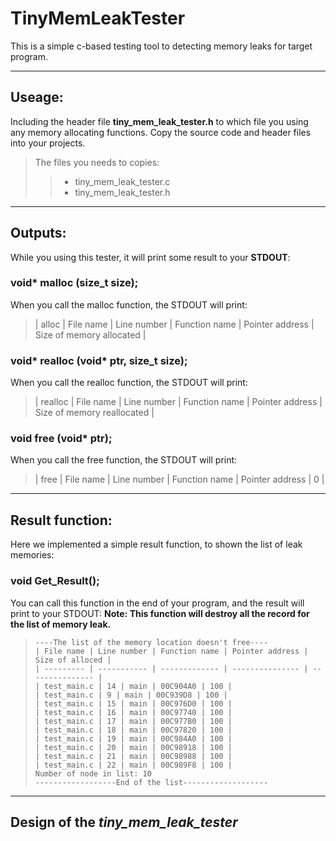# TinyMemLeakTester

This is a simple c-based testing tool to detecting memory leaks for target program.

---
## Useage:

Including the header file **tiny_mem_leak_tester.h** to which file you using any memory allocating functions.
Copy the source code and header files into your projects.

> The files you needs to copies:
>> * tiny_mem_leak_tester.c
>> * tiny_mem_leak_tester.h

---
## Outputs:

While you using this tester, it will print some result to your **STDOUT**:

### void* malloc (size_t size);

When you call the malloc function, the STDOUT will print:

> | alloc   | File name | Line number | Function name | Pointer address | Size of memory allocated |

### void* realloc (void* ptr, size_t size);

When you call the realloc function, the STDOUT will print:

> | realloc | File name | Line number | Function name | Pointer address | Size of memory reallocated |

### void free (void* ptr);

When you call the free function, the STDOUT will print:

> | free    | File name | Line number | Function name | Pointer address | 0 |

---
## Result function:

Here we implemented a simple result function, to shown the list of leak memories:

### void Get_Result();

You can call this function in the end of your program, and the result will print to your STDOUT:
**Note: This function will destroy all the record for the list of memory leak.**

> ```
> ----The list of the memory location doesn't free----
> | File name | Line number | Function name | Pointer address | Size of alloced |
> | --------- | ----------- | ------------- | --------------- | --------------- |
> | test_main.c | 14 | main | 00C904A0 | 100 |
> | test_main.c | 9 | main | 00C939D8 | 100 |
> | test_main.c | 15 | main | 00C976D0 | 100 |
> | test_main.c | 16 | main | 00C97740 | 100 |
> | test_main.c | 17 | main | 00C977B0 | 100 |
> | test_main.c | 18 | main | 00C97820 | 100 |
> | test_main.c | 19 | main | 00C984A0 | 100 |
> | test_main.c | 20 | main | 00C98918 | 100 |
> | test_main.c | 21 | main | 00C98988 | 100 |
> | test_main.c | 22 | main | 00C989F8 | 100 |
> Number of node in list: 10
> ------------------End of the list-------------------
> ```

---
## Design of the *tiny_mem_leak_tester*
